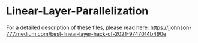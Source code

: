 # Linear-Layer-Parallelization

For a detailed description of these files, please read here: https://jjohnson-777.medium.com/best-linear-layer-hack-of-2021-9747014b490e
